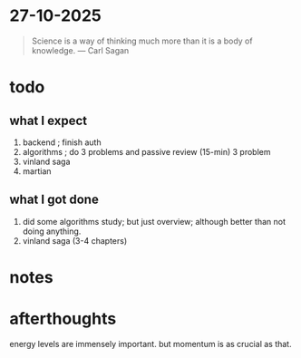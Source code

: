 # 27-10-2025

> Science is a way of thinking much more than it is a body of knowledge. — Carl Sagan

# todo 
## what I expect 
1. backend ; finish auth 
2. algorithms ; do 3 problems and passive review (15-min) 3 problem 
3. vinland saga
4. martian 

## what I got done 
1. did some algorithms study; but just overview; although better than not doing anything. 
2. vinland saga (3-4 chapters)


# notes 


# afterthoughts
energy levels are immensely important. but momentum is as crucial as that. 